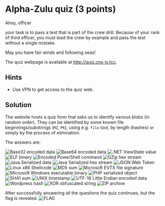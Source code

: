# Alpha-Zulu quiz (3 points)

Ahoy, officer

your task is to pass a test that is part of the crew drill. Because of your rank of third officer, you must lead the
crew by example and pass the test without a single mistake.

May you have fair winds and following seas!

The quiz webpage is available at http://quiz.cns-jv.tcc.

## Hints

* Use VPN to get access to the quiz web.

## Solution

The website hosts a quiz form that asks us to identify various blobs (in random order). They can be identified by some
known file beginnings/substrings (`MZ`, `PK`), using e.g. `file` tool, by length (hashes) or simply by the process of
elimination.

The answers are:

![Base32 encoded data](base32-encoded-data.png)
![Base64 encoded data](base64-encoded-data.png)
![.NET ViewState value](dotnet-viewstate-value.png)
![ELF binary](elf-binary.png)
![Encoded PowerShell command](encoded-powershell-command.png)
![GZip hex stream](gzip-hex-stream.png)
![Java Serialized data](java-serialized-data.png)
![Java Serialized hex stream](java-serialized-hex-stream.png)
![JSON Web Token](json-web-token.png)
![Linux x86 Shellcode](linux-x86-shellcode.png)
![MD5 sum](md5-sum.png)
![Microsoft EVTX file signature](ms-evtx-file-signature.png)
![Microsoft Windows executable binary](ms-windows-executable-binary.png)
![PHP serialized object](php-serialized.png)
![SHA1 sum](sha1-sum.png)
![UNIX timestamp](unix-timestamp.png)
![UTF-16 Little Endian encoded data](utf-16-le-encoded-data.png)
![Wordpress hash](wordpress-hash.png)
![XOR obfuscated string](xor-obfuscated-string.png)
![ZIP archive](zip-archive.png)

After successfully answering all the questions the quiz continues, but the flag is revealed.
![FLAG](flag.png)
